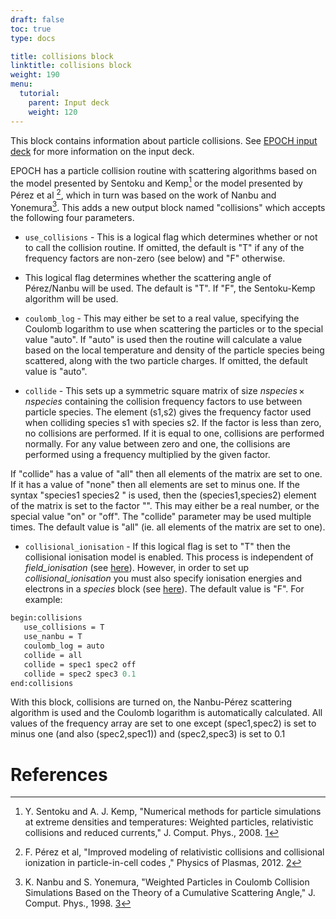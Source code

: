 ```yaml
---
draft: false
toc: true
type: docs

title: collisions block
linktitle: collisions block
weight: 190
menu:
  tutorial:
    parent: Input deck
    weight: 120
---
```


This block contains information about particle collisions. See [EPOCH
input deck][Input_deck] for more information on the
input deck.

EPOCH has a particle collision routine with scattering algorithms based
on the model presented by Sentoku and Kemp[^1] or the model presented by
Pérez et al [^2], which in turn was based on the work of Nanbu and
Yonemura[^3]. This adds a new output block named "collisions" which
accepts the following four parameters.
- `use_collisions` - This is a logical flag which determines
whether or not to call the collision routine. If omitted, the default is
"T" if any of the frequency factors are non-zero (see below) and "F"
otherwise.
- This logical flag determines whether the scattering angle of
Pérez/Nanbu will be used. The default is "T". If "F", the
Sentoku-Kemp algorithm will be used.

-   `coulomb_log` - This may either be set to a real value,
    specifying the Coulomb logarithm to use when scattering the
    particles or to the special value "auto". If "auto" is used then the
    routine will calculate a value based on the local temperature and
    density of the particle species being scattered, along with the two
    particle charges. If omitted, the default value is "auto".
-   `collide` - This sets up a symmetric square matrix of
    size $nspecies\,\times\,nspecies$ containing the collision frequency
    factors to use between particle species. The element (s1,s2) gives
    the frequency factor used when colliding species s1 with species s2.
    If the factor is less than zero, no collisions are performed. If it
    is equal to one, collisions are performed normally. For any value
    between zero and one, the collisions are performed using a frequency
    multiplied by the given factor.

If "collide" has a value of "all" then all elements of the matrix are
set to one. If it has a value of "none" then all elements are set to
minus one.
If the syntax "species1 species2 <value>" is used, then the
(species1,species2) element of the matrix is set to the factor
"<value>". This may either be a real number, or the special value "on"
or "off". The "collide" parameter may be used multiple times.
The default value is "all" (ie. all elements of the matrix are set to
one).
- `collisional_ionisation` - If this logical flag is set to
"T" then the collisional ionisation model is enabled. This process is
independent of *field_ionisation* (see
[here][Input_deck_species__ionisation]). However, in
order to set up *collisional_ionisation* you must also specify
ionisation energies and electrons in a *species* block (see
[here][Input_deck_species__ionisation]). The default
value is "F".
For example:

```perl
begin:collisions
   use_collisions = T
   use_nanbu = T
   coulomb_log = auto
   collide = all
   collide = spec1 spec2 off
   collide = spec2 spec3 0.1
end:collisions
```

With this block, collisions are turned on, the Nanbu-Pérez scattering
algorithm is used and the Coulomb logarithm is automatically calculated.
All values of the frequency array are set to one except (spec1,spec2) is
set to minus one (and also (spec2,spec1)) and (spec2,spec3) is set to
0.1

# References

<references />

[^1]: Y. Sentoku and A. J. Kemp, "Numerical methods for particle
    simulations at extreme densities and temperatures: Weighted
    particles, relativistic collisions and reduced currents," J. Comput.
    Phys., 2008.
    [1](http://www.sciencedirect.com/science/article/pii/S0021999108001988)

[^2]: F. Pérez et al, "Improved modeling of relativistic collisions and
    collisional ionization in particle-in-cell codes ," Physics of
    Plasmas, 2012. [2](https://doi.org/10.1063/1.4742167)

[^3]: K. Nanbu and S. Yonemura, "Weighted Particles in Coulomb Collision
    Simulations Based on the Theory of a Cumulative Scattering Angle,"
    J. Comput. Phys., 1998. [3](https://doi.org/10.1006/jcph.1998.6049)


<!-- ########################  Cross references  ######################## -->


[Acknowledging_EPOCH]: /tutorial/acknowledging_epoch
[Basic_examples]: /tutorial/basic_examples
[Basic_examples__focussing_a_gaussian_beam]: /tutorial/basic_examples/#focussing_a_gaussian_beam
[Binary_files]: /tutorial/binary_files
[Calculable_particle_properties]: /tutorial/calculable_particle_properties
[Compiler_Flags]: /tutorial/compiler_flags
[Compiling]: /tutorial/compiling
[FAQ]: /tutorial/faq
[FAQ__how_do_i_obtain_the_code]: /tutorial/faq/#how_do_i_obtain_the_code
[Input_deck]: /tutorial/input_deck
[Input_deck_adf]: /tutorial/input_deck_adf
[Input_deck_boundaries]: /tutorial/input_deck_boundaries
[Input_deck_boundaries__cpml_boundary_conditions]: /tutorial/input_deck_boundaries/#cpml_boundary_conditions
[Input_deck_boundaries__thermal_boundary_conditions]: /tutorial/input_deck_boundaries/#thermal_boundary_conditions
[Input_deck_collisions]: /tutorial/input_deck_collisions
[Input_deck_constant]: /tutorial/input_deck_constant
[Input_deck_control]: /tutorial/input_deck_control
[Input_deck_control__basics]: /tutorial/input_deck_control/#basics
[Input_deck_control__maxwell_solvers]: /tutorial/input_deck_control/#maxwell_solvers
[Input_deck_control__requesting_output_dumps_at_run_time]: /tutorial/input_deck_control/#requesting_output_dumps_at_run_time
[Input_deck_control__stencil_block]: /tutorial/input_deck_control/#stencil_block
[Input_deck_control__strided_current_filtering]: /tutorial/input_deck_control/#strided_current_filtering
[Input_deck_dist_fn]: /tutorial/input_deck_dist_fn
[Input_deck_fields]: /tutorial/input_deck_fields
[Input_deck_injector]: /tutorial/input_deck_injector
[Input_deck_injector__keys]: /tutorial/input_deck_injector/#keys
[Input_deck_laser]: /tutorial/input_deck_laser
[Input_deck_operator]: /tutorial/input_deck_operator
[Input_deck_output__directives]: /tutorial/input_deck_output/#directives
[Input_deck_output_block]: /tutorial/input_deck_output_block
[Input_deck_output_block__derived_variables]: /tutorial/input_deck_output_block/#derived_variables
[Input_deck_output_block__directives]: /tutorial/input_deck_output_block/#directives
[Input_deck_output_block__dumpmask]: /tutorial/input_deck_output_block/#dumpmask
[Input_deck_output_block__multiple_output_blocks]: /tutorial/input_deck_output_block/#multiple_output_blocks
[Input_deck_output_block__particle_variables]: /tutorial/input_deck_output_block/#particle_variables
[Input_deck_output_block__single-precision_output]: /tutorial/input_deck_output_block/#single-precision_output
[Input_deck_output_global]: /tutorial/input_deck_output_global
[Input_deck_particle_file]: /tutorial/input_deck_particle_file
[Input_deck_probe]: /tutorial/input_deck_probe
[Input_deck_qed]: /tutorial/input_deck_qed
[Input_deck_species]: /tutorial/input_deck_species
[Input_deck_species__arbitrary_distribution_functions]: /tutorial/input_deck_species/#arbitrary_distribution_functions
[Input_deck_species__ionisation]: /tutorial/input_deck_species/#ionisation
[Input_deck_species__maxwell_juttner_distributions]: /tutorial/input_deck_species/#maxwell_juttner_distributions
[Input_deck_species__particle_migration_between_species]: /tutorial/input_deck_species/#particle_migration_between_species
[Input_deck_species__species_boundary_conditions]: /tutorial/input_deck_species/#species_boundary_conditions
[Input_deck_subset]: /tutorial/input_deck_subset
[Input_deck_window]: /tutorial/input_deck_window
[Landing]: /tutorial/landing
[Landing_Page]: /tutorial/landing_page
[Libraries]: /tutorial/libraries
[Links]: /tutorial/links
[Maths_parser__functions]: /tutorial/maths_parser/#functions
[Non-thermal_initial_conditions]: /tutorial/non-thermal_initial_conditions
[Previous_versions]: /tutorial/previous_versions
[Python]: /tutorial/python
[Running]: /tutorial/running
[SDF_Landing_Page]: /tutorial/sdf_landing_page
[Structure]: /tutorial/structure
[Using_EPOCH_in_practice]: /tutorial/using_epoch_in_practice
[Using_EPOCH_in_practice__manually_overriding_particle_parameters_set_by_the_autoloader]: /tutorial/using_epoch_in_practice/#manually_overriding_particle_parameters_set_by_the_autoloader
[Using_EPOCH_in_practice__parameterising_input_decks]: /tutorial/using_epoch_in_practice/#parameterising_input_decks
[Using_delta_f]: /tutorial/using_delta_f
[Visualising_SDF_files_with_IDL_or_GDL]: /tutorial/visualising_sdf_files_with_idl_or_gdl
[Visualising_SDF_files_with_LLNL_VisIt]: /tutorial/visualising_sdf_files_with_llnl_visit
[Workshop_examples]: /tutorial/workshop_examples
[Workshop_examples__a_2d_laser]: /tutorial/workshop_examples/#a_2d_laser
[Workshop_examples__a_basic_em-field_simulation]: /tutorial/workshop_examples/#a_basic_em-field_simulation
[Workshop_examples__getting_the_example_decks_for_this_workshop]: /tutorial/workshop_examples/#getting_the_example_decks_for_this_workshop
[Workshop_examples__specifying_particle_species]: /tutorial/workshop_examples/#specifying_particle_species
[Workshop_examples_continued]: /tutorial/workshop_examples_continued
